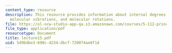 ```yaml
---
content_type: resource
description: This resource provides information about internal degrees of freedom,
  molecular vibrations, and molecular rotations.
file: https://ol-ocw-studio-app-qa.s3.amazonaws.com/courses/5-112-principles-of-chemical-science-fall-2005/5d9bdbe3690cd234dbcf720074ae8f1d_lecture15.pdf
file_type: application/pdf
resourcetype: Document
title: lecture15.pdf
uid: 5d9bdbe3-690c-d234-dbcf-720074ae8f1d
---
```

